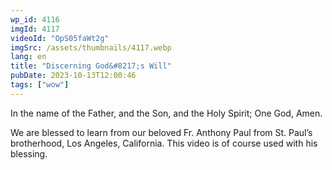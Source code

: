 ```yaml
---
wp_id: 4116
imgId: 4117
videoId: "OpS05faWt2g"
imgSrc: /assets/thumbnails/4117.webp
lang: en
title: "Discerning God&#8217;s Will"
pubDate: 2023-10-13T12:00:46
tags: ["wow"]
---
```


<p>In the name of the Father, and the Son, and the Holy Spirit; One God, Amen.</p>
<p>We are blessed to learn from our beloved Fr. Anthony Paul from St. Paul&#8217;s brotherhood, Los Angeles, California. This video is of course used with his blessing.</p>
